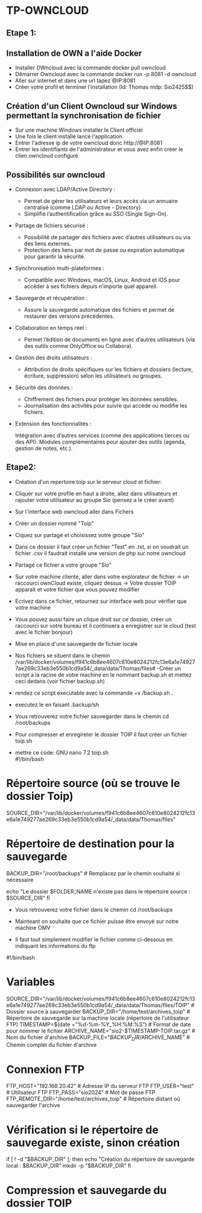 # TP-OWNCLOUD

## Etape 1: 

## Installation de OWN a l'aide Docker

- Installer OWncloud avec la commande docker pull owncloud
- Démarrer Owncloud avec la commande  docker run -p 8081 -d owncloud
- Aller sur internet et dans une url tapez @IP:8081
- Créer votre profil et terminer l'installation (Id: Thomas mdp: Sio2425$$)

## Création d'un Client Owncloud sur Windows permettant la synchronisation de fichier

- Sur une machine Windows installer le Client officiel 
- Une fois le client installé lancé l'application
- Entrer l'adresse ip de votre owncloud donc http://@IP:8081
- Entrer les identifiants de l'administrateur et vous avez enfin créer le clien owncloud configuré

## Possibilités sur owncloud 

- Connexion avec LDAP/Active Directory :

    - Permet de gérer les utilisateurs et leurs accès via un annuaire centralisé (comme LDAP ou Active - Directory).
    - Simplifie l’authentification grâce au SSO (Single Sign-On).

- Partage de fichiers sécurisé :

    - Possibilité de partager des fichiers avec d’autres utilisateurs ou via des liens externes.
    - Protection des liens par mot de passe ou expiration automatique pour garantir la sécurité.

- Synchronisation multi-plateformes :

   - Compatible avec Windows, macOS, Linux, Android et iOS pour accéder à ses fichiers depuis n’importe quel appareil.

- Sauvegarde et récupération :

    - Assure la sauvegarde automatique des fichiers et permet de restaurer des versions précédentes.

- Collaboration en temps réel :

    - Permet l’édition de documents en ligne avec d’autres utilisateurs (via des outils comme OnlyOffice ou Collabora).
- Gestion des droits utilisateurs :

    - Attribution de droits spécifiques sur les fichiers et dossiers (lecture, écriture, suppression) selon les utilisateurs ou groupes.

- Sécurité des données :

    - Chiffrement des fichiers pour protéger les données sensibles.
    - Journalisation des activités pour suivre qui accède ou modifie les fichiers.

- Extension des fonctionnalités :

    Intégration avec d’autres services (comme des applications tierces ou des API).
    Modules complémentaires pour ajouter des outils (agenda, gestion de notes, etc.).


## Etape2:

- Création d'un repertoire toip sur le serveur cloud et fichier:

- Cliquer sur votre profile en haut a droite, allez dans utilisateurs et rajouter votre utilisateur au groupe Sio (pensez a le créer avant)
- Sur l'interface web owncloud aller dans Fichers
- Créer un dossier nommé "Toip"
- Ciquez sur partagé et choisissez votre groupe "Sio"
- Dans ce dossier il faut créer un fichier "Test" en .txt, si on voudrait un fichier .csv il faudrait installé une version de php sur notre owncloud
- Partagé ce fichier a votre groupe "Sio"
- Sur votre machine cliente, aller dans votre explorateur de fichier -> un raccourci ownCloud existe, cliquez dessus -> Votre dossier TOIP apparait et votre fichier que vous pouvez modifier
- Ecrivez dans ce fichier, retournez sur interface web pour vérifier que votre machine 
- Vous pouvez aussi faire un clique droit sur ce dossier, créer un raccourci sur votre bureau et il continuera a enregistrer sur le cloud (test avec le fichier bonjour)


- Mise en place d'une sauvegarde de fichier locale

- Nos fichiers se situent dans le chemin /var/lib/docker/volumes/f941c6b8ee4607c610e8024212fc13e6a1e749277ae269c33eb3e550b1cd9a54/_data/data/Thomas/files# 
-Créer un script a la racine de votre machine en le nommant backup.sh et mettez ceci dedans (voir fichier backup.sh)

- rendez ce script executable avec la commande +x /backup.sh .
- executez le en faisant .backup/sh 
- Vous retrouverez votre fichier sauvegarder dans le chemin cd /root/backups

 
- Pour compresser et enregireter le dossier TOIP 
 il faut créer un fichier toip.sh
- mettre ce code: 
  GNU nano 7.2                                                                                                        toip.sh                                                                                                                 
#!/bin/bash

# Répertoire source (où se trouve le dossier Toip)
SOURCE_DIR="/var/lib/docker/volumes/f941c6b8ee4607c610e8024212fc13e6a1e749277ae269c33eb3e550b1cd9a54/_data/data/Thomas/files"

# Répertoire de destination pour la sauvegarde
BACKUP_DIR="/root/backups" # Remplacez par le chemin souhaité si nécessaire

echo "Le dossier $FOLDER_NAME n'existe pas dans le répertoire source : $SOURCE_DIR"
fi
- Vous retrouverez votre fichier dans le chemin cd /root/backups

- Mainteant on souhaite que ce fichier puisse être envoyé sur notre machine OMV 
- Il faut tout simplement modifier le fichier comme ci-dessous en indiquant les informations du ftp
                                                                                                             
#!/bin/bash

# Variables
SOURCE_DIR="/var/lib/docker/volumes/f941c6b8ee4607c610e8024212fc13e6a1e749277ae269c33eb3e550b1cd9a54/_data/data/Thomas/files/TOIP"  # Dossier source à sauvegarder
BACKUP_DIR="/home/test/archives_toip"  # Répertoire de sauvegarde sur la machine locale (répertoire de l'utilisateur FTP)
TIMESTAMP=$(date +"%d-%m-%Y_%H:%M:%S")  # Format de date pour nommer le fichier
ARCHIVE_NAME="sio2-$TIMESTAMP-TOIP.tar.gz"  # Nom du fichier d'archive
BACKUP_FILE="$BACKUP_DIR/$ARCHIVE_NAME"  # Chemin complet du fichier d'archive

# Connexion FTP
FTP_HOST="192.168.20.42"  # Adresse IP du serveur FTP
FTP_USER="test"  # Utilisateur FTP
FTP_PASS="sio2024"  # Mot de passe FTP
FTP_REMOTE_DIR="/home/test/archives_toip"  # Répertoire distant où sauvegarder l'archive

# Vérification si le répertoire de sauvegarde existe, sinon création
if [ ! -d "$BACKUP_DIR" ]; then
    echo "Création du répertoire de sauvegarde local : $BACKUP_DIR"
    mkdir -p "$BACKUP_DIR"
fi

# Compression et sauvegarde du dossier TOIP
